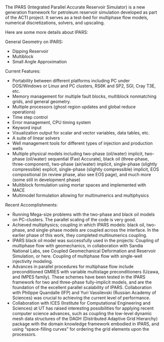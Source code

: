 The IPARS (Integrated Parallel Accurate Reservoir Simulator) is a new generation framework for petroleum reservoir simulation developed as part of the ACTI project. It serves as a test-bed for multiphase flow models, numerical discretizations, solvers, and upscaling.

Here are some more details about IPARS:

General Geometry on IPARS:

- Dipping Reservoir
- Multiblock
- Small Angle Approximation

Current Features:

- Portability between different platforms including PC under DOS/Windows or Linux and PC clusters, RS6K and SP2, SGI, Cray T3E, etc.
- Memory management for multiple fault blocks, multiblock nonmatching grids, and general geometry.
- Multiple processors (ghost region updates and global reduce operations)
- Time step control
- Error management, CPU timing system
- Keyword input
- Visualization output for scalar and vector variables, data tables, etc.
- A suite of linear solvers
- Well management tools for different types of injection and production wells
- Multiple physical models including two-phase (oil/water) implicit, two-phase (oil/water) sequential (Fast Accurate), black oil (three-phase, three-component), two-phase (air/water) implicit, single-phase (slightly compressible) explicit, single-phase (slightly compressible) implicit, EOS compositional (in review phase, also see EOS page), and much more (some still in development phase)
- Multiblock formulation using mortar spaces and implemented with MACE
- Multimodel formulation allowing for multinumerics and multiphysics

Recent Accomplishments:

- Running Mega-size problems with the two-phase and black oil models on PC-clusters. The parallel scaling of the code is very good.
- Achieved multiphysics; coupling in which IPARS models: black oil, two-phase, and single-phase models are coupled across the interface. In the earlier phase of this work, they completed multinumerics coupling.
- IPARS black oil model was successfully used in the projects:
    Coupling of multiphase flow with geomechanics, in collaboration with Sandia National Labs, see Coupled Geomechanical Deformation and Reservoir Simulation, or here.
    Coupling of multiphase flow with single-well injectivity modeling.
- Advances in parallel procedures for multiphase flow include preconditioned GMRES with variable multistage preconditioners (Uzawa, and IMPES family). These schemes have been tested in the IPARS framework for two and three-phase fully-implicit models, and are the foundation of the excellent parallel scalability of IPARS. Collaboration with Philippe Quandalle (IFP) and Yuri Vassilevski (Russian Academy of Sciences) was crucial to achieving the current level of performance.
- Collaboration with ICES (Institute for Computational Engineering and Sciences) at UT has raised interesting possibilities for applying recent computer science advances, such as coupling the low-level dynamic mesh data structures of the DAGH (Distributed Adaptive Grid Hierarchy) package with the domain knowledge framework embodied in IPARS, and using “space-filling curves” for ordering the grid elements upon the processors.
